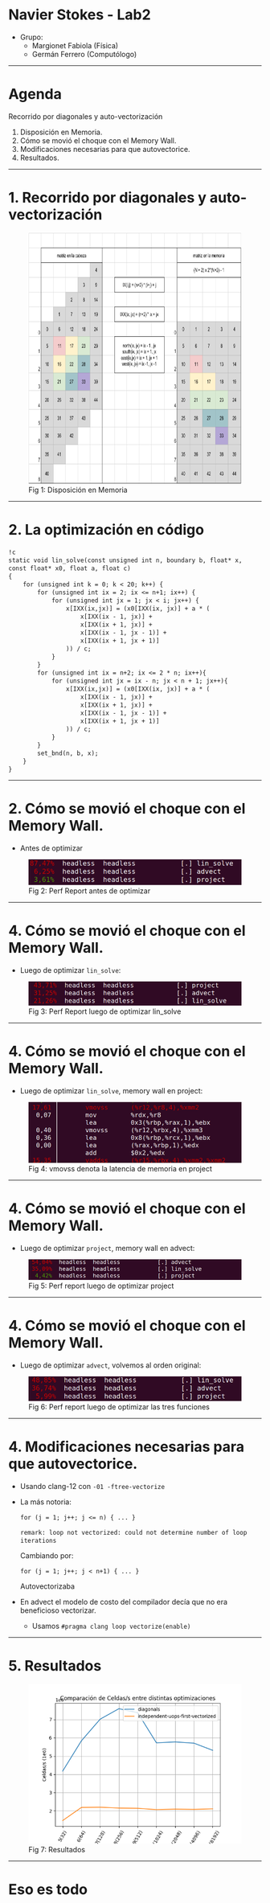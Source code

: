 # Navier Stokes - Lab2

- Grupo:
    - Margionet Fabiola (Física)
    - Germán Ferrero (Computólogo)
---

# Agenda

Recorrido por diagonales y auto-vectorización

1. Disposición en Memoria.
2. Cómo se movió el choque con el Memory Wall.
3. Modificaciones necesarias para que autovectorice.
4. Resultados. 


---

# 1. Recorrido por diagonales y auto-vectorización

<figure>
    <img src='./assets/disposicion-en-memoria.png' height="500px">
    <figcaption>Fig 1: Disposición en Memoria</figcaption>
</figure>

---

# 2. La optimización en código

    !c
    static void lin_solve(const unsigned int n, boundary b, float* x, const float* x0, float a, float c)
    {
        for (unsigned int k = 0; k < 20; k++) {
            for (unsigned int ix = 2; ix <= n+1; ix++) {
                for (unsigned int jx = 1; jx < i; jx++) {
                    x[IXX(ix,jx)] = (x0[IXX(ix, jx)] + a * (
                        x[IXX(ix - 1, jx)] + 
                        x[IXX(ix + 1, jx)] +
                        x[IXX(ix - 1, jx - 1)] +
                        x[IXX(ix + 1, jx + 1)]
                    )) / c;
                }
            }
            for (unsigned int ix = n+2; ix <= 2 * n; ix++){
                for (unsigned int jx = ix - n; jx < n + 1; jx++){
                    x[IXX(ix,jx)] = (x0[IXX(ix, jx)] + a * (
                        x[IXX(ix - 1, jx)] + 
                        x[IXX(ix + 1, jx)] +
                        x[IXX(ix - 1, jx - 1)] +
                        x[IXX(ix + 1, jx + 1)]
                    )) / c;
                }
            }
            set_bnd(n, b, x);
        }
    }
---

# 2. Cómo se movió el choque con el Memory Wall.

- Antes de optimizar

<figure>
    <img src='./assets/perf-report-01.png' />
    <figcaption>Fig 2: Perf Report antes de optimizar</figcaption>
</figure>


---

# 4. Cómo se movió el choque con el Memory Wall.
- Luego de optimizar `lin_solve`:

<figure>
    <img src='./assets/perf-report-02.png' />
    <figcaption>Fig 3: Perf Report luego de optimizar lin_solve</figcaption>
</figure>

---

# 4. Cómo se movió el choque con el Memory Wall.
- Luego de optimizar `lin_solve`, memory wall en project:

<figure>
    <img src='./assets/perf-report-02-project.png' />
    <figcaption>Fig 4: vmovss denota la latencia de memoria en project</figcaption>
</figure>

---


# 4. Cómo se movió el choque con el Memory Wall.
- Luego de optimizar `project`, memory wall en advect:

<figure>
    <img src='./assets/perf-report-03.png' />
    <figcaption>Fig 5: Perf report luego de optimizar project </figcaption>
</figure>

---

# 4. Cómo se movió el choque con el Memory Wall.
- Luego de optimizar `advect`, volvemos al orden original:

<figure>
    <img src='./assets/perf-report-04.png' />
    <figcaption>Fig 6: Perf report luego de optimizar las tres funciones </figcaption>
</figure>

---

# 4. Modificaciones necesarias para que autovectorice.
- Usando clang-12 con `-01 -ftree-vectorize`
- La más notoria:

    ```
    for (j = 1; j++; j <= n) { ... }
    ```
    
    ```
    remark: loop not vectorized: could not determine number of loop iterations
    ```

    Cambiando por:

    ```
    for (j = 1; j++; j < n+1) { ... }
    ```
   
    Autovectorizaba

- En advect el modelo de costo del compilador decía que no era beneficioso vectorizar.
    - Usamos `#pragma clang loop vectorize(enable)`

---

# 5. Resultados

<figure>
    <img src='./assets/resultados.png' />
    <figcaption>Fig 7: Resultados </figcaption>
</figure>

---

# Eso es todo

